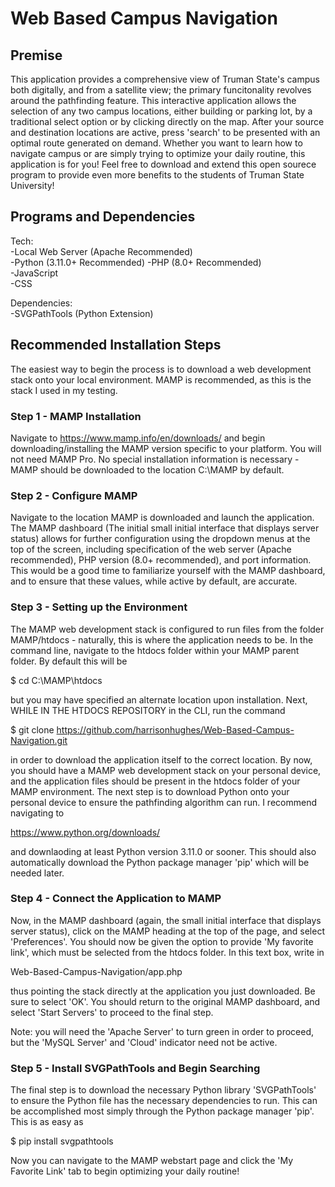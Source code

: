 # Web Based Campus Navigation
## Premise
This application provides a comprehensive view of Truman State's campus both digitally, and from a satellite view; the primary funcitonality revolves around the pathfinding feature. This interactive application allows the selection of any two campus locations, either building or parking lot, by a traditional select option or by clicking directly on the map. After your source and destination locations are active, press 'search' to be presented with an optimal route generated on demand. Whether you want to learn how to navigate campus or are simply trying to optimize your daily routine, this application is for you! Feel free to download and extend this open sourece program to provide even more benefits to the students of Truman State University!

## Programs and Dependencies
Tech:   
-Local Web Server (Apache Recommended)  
-Python (3.11.0+ Recommended)
-PHP (8.0+ Recommended)  
-JavaScript  
-CSS  
  
Dependencies:  
-SVGPathTools (Python Extension)

## Recommended Installation Steps
The easiest way to begin the process is to download a web development stack onto your local environment. MAMP is recommended, as this is the stack I used in my testing. 
### Step 1 - MAMP Installation
Navigate to https://www.mamp.info/en/downloads/ and begin downloading/installing the MAMP version specific to your platform. You will not need MAMP Pro. No special installation information is necessary - MAMP should be downloaded to the location C:\MAMP by default.

### Step 2 - Configure MAMP
Navigate to the location MAMP is downloaded and launch the application. The MAMP dashboard (The initial small initial interface that displays server status) allows for further configuration using the dropdown menus at the top of the screen, including specification of the web server (Apache recommended), PHP version (8.0+ recommended), and port information. This would be a good time to familiarize yourself with the MAMP dashboard, and to ensure that these values, while active by default, are accurate.

### Step 3 - Setting up the Environment
The MAMP web development stack is configured to run files from the folder MAMP/htdocs - naturally, this is where the application needs to be. In the command line, navigate to the htdocs folder within your MAMP parent folder. By default this will be  
  
$ cd C:\MAMP\htdocs  
  
but you may have specified an alternate location upon installation. Next, WHILE IN THE HTDOCS REPOSITORY in the CLI, run the command  
  
$ git clone https://github.com/harrisonhughes/Web-Based-Campus-Navigation.git  
  
in order to download the application itself to the correct location. By now, you should have a MAMP web development stack on your personal device, and the application files should be present in the htdocs folder of your MAMP environment. The next step is to download Python onto your personal device to ensure the pathfinding algorithm can run. I recommend navigating to  

https://www.python.org/downloads/
  
and downlaoding at least Python version 3.11.0 or sooner. This should also automatically download the Python package manager 'pip' which will be needed later. 

### Step 4 - Connect the Application to MAMP
Now, in the MAMP dashboard (again, the small initial interface that displays server status), click on the MAMP heading at the top of the page, and select 'Preferences'. You should now be given the option to provide 'My favorite link', which must be selected from the htdocs folder. In this text box, write in  
  
Web-Based-Campus-Navigation/app.php  
  
thus pointing the stack directly at the application you just downloaded. Be sure to select 'OK'. You should return to the original MAMP dashboard, and select 'Start Servers' to proceed to the final step. 
  
Note: you will need the 'Apache Server' to turn green in order to proceed, but the 'MySQL Server' and 'Cloud' indicator need not be active. 

### Step 5 - Install SVGPathTools and Begin Searching
The final step is to download the necessary Python library 'SVGPathTools' to ensure the Python file has the necessary dependencies to run. This can be accomplished most simply through the Python package manager 'pip'. This is as easy as  

$ pip install svgpathtools  
  
Now you can navigate to the MAMP webstart page and click the 'My Favorite Link' tab to begin optimizing your daily routine!



